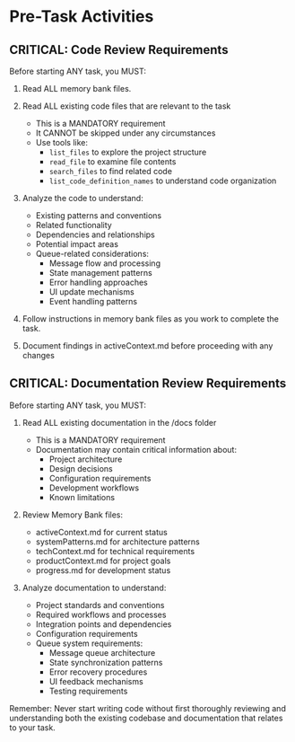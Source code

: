 # Pre-Task Activities

## CRITICAL: Code Review Requirements

Before starting ANY task, you MUST:

1. Read ALL memory bank files.
2. Read ALL existing code files that are relevant to the task
   - This is a MANDATORY requirement
   - It CANNOT be skipped under any circumstances
   - Use tools like:
     - `list_files` to explore the project structure
     - `read_file` to examine file contents
     - `search_files` to find related code
     - `list_code_definition_names` to understand code organization

3. Analyze the code to understand:
   - Existing patterns and conventions
   - Related functionality
   - Dependencies and relationships
   - Potential impact areas
   - Queue-related considerations:
     - Message flow and processing
     - State management patterns
     - Error handling approaches
     - UI update mechanisms
     - Event handling patterns
4. Follow instructions in memory bank files as you work to complete the task.

5. Document findings in activeContext.md before proceeding with any changes

## CRITICAL: Documentation Review Requirements

Before starting ANY task, you MUST:

1. Read ALL existing documentation in the /docs folder
   - This is a MANDATORY requirement
   - Documentation may contain critical information about:
     - Project architecture
     - Design decisions
     - Configuration requirements
     - Development workflows
     - Known limitations

2. Review Memory Bank files:
   - activeContext.md for current status
   - systemPatterns.md for architecture patterns
   - techContext.md for technical requirements
   - productContext.md for project goals
   - progress.md for development status

3. Analyze documentation to understand:
   - Project standards and conventions
   - Required workflows and processes
   - Integration points and dependencies
   - Configuration requirements
   - Queue system requirements:
     - Message queue architecture
     - State synchronization patterns
     - Error recovery procedures
     - UI feedback mechanisms
     - Testing requirements

Remember: Never start writing code without first thoroughly reviewing and understanding both the existing codebase and documentation that relates to your task.
